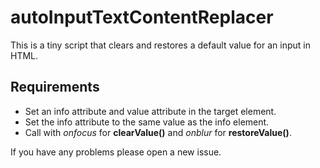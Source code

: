 # autoInputTextContentReplacer
This is a tiny script that clears and restores a default value for an input in HTML.
## Requirements
* Set an info attribute and value attribute in the target element.
* Set the info attribute to the same value as the info element.
* Call with *onfocus* for **clearValue()** and *onblur* for **restoreValue()**.

If you have any problems please open a new issue.
